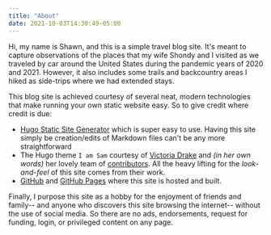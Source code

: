 ```yaml
---
title: "About"
date: 2021-10-03T14:30:49-05:00
---
```


Hi, my name is Shawn, and this is a simple travel blog site.  It's meant to capture observations of the places that my wife Shondy and I visited as we traveled by car around the United States during the pandemic years of 2020 and 2021.  However, it also includes some trails and backcountry areas I hiked as side-trips where we had extended stays.

<!---
Though our *around-the-country* journey has concluded, I plan on adding more posts to this site in the future.   We'll have many side-trips around the Mid-West and South USA in the coming months.
--->

This blog site is achieved courtesy of several neat, modern technologies that make running your own static website easy.  So to give credit where credit is due:

- [Hugo Static Site Generator](https://gohugo.io) which is super easy to use.  Having this site simply be creation/edits of Markdown files can't be any more straightforward
- The Hugo theme `I am Sam` courtesy of [Victoria Drake](https://victoria.dev) and *(in her own words)* her lovely team of [contributors](https://github.com/victoriadrake/hugo-theme-sam/graphs/contributors). All the heavy lifting for the *look-and-feel* of this site comes from their work.
- [GitHub](https://github.com) and [GitHub Pages](https://docs.github.com/en/pages/getting-started-with-github-pages/about-github-pages) where this site is hosted and built.

Finally, I purpose this site as a hobby for the enjoyment of friends and family-- and anyone who discovers this site browsing the internet-- without the use of social media.  So there are no ads, endorsements, request for funding, login, or privileged content on any page.  

<!---
With the exception of AWS logs that I use for diagnostics *(primarily IP addresses)*, I don't collect any personal information.
--->
